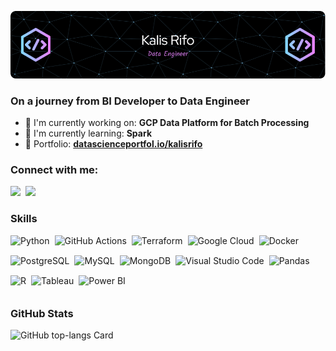 ![](images/github-header-image.png)

 **<h3 align="left">On a journey from BI Developer to Data Engineer</h3>**

- 💼 I'm currently working on: **GCP Data Platform for Batch Processing**
- 🌱 I'm currently learning: **Spark**
- 📂 Portfolio: **<a href="datascienceportfol.io/kalisrifo" target="_blank">datascienceportfol.io/kalisrifo</a>**

**<h3 align="left">Connect with me:</h3>** 
<p align="left"><a href="https://github.com/irwandifo" target="_blank"><img src="https://img.shields.io/badge/GitHub-100000?style=for-the-badge&logo=github&logoColor=white" height="28" style="margin-right: 4px"></a> <a href="https://www.linkedin.com/in/kalisrifo" target="_blank"><img src="https://img.shields.io/badge/LinkedIn-0077B5?style=for-the-badge&logo=linkedin&logoColor=white" height="28" style="margin-right: 4px"></a></p>

 **<h3 align="left">Skills</h3>**

<div style="display: flex; flex-wrap: wrap; gap: 4px; justify-content: left;"><img src="https://img.shields.io/badge/Python-306998?logo=python&logoColor=white" height="28" alt="Python" style="margin-right: 4px"> <img src="https://img.shields.io/badge/GitHub_Actions-2088FF?logo=github-actions&logoColor=white" height="28" alt="GitHub Actions" style="margin-right: 4px"> <img src="https://img.shields.io/badge/Terraform-623CE4?logo=terraform&logoColor=white" height="28" alt="Terraform" style="margin-right: 4px"> <img src="https://img.shields.io/badge/Google_Cloud-4285F4?logo=google-cloud&logoColor=white" height="28" alt="Google Cloud" style="margin-right: 4px"> <img src="https://img.shields.io/badge/Docker-2496ED?logo=docker&logoColor=white" height="28" alt="Docker" style="margin-right: 4px"> <img src="https://img.shields.io/badge/PostgreSQL-316192?logo=postgresql&logoColor=white" height="28" alt="PostgreSQL" style="margin-right: 4px"> <img src="https://img.shields.io/badge/MySQL-4479A1?logo=mysql&logoColor=white" height="28" alt="MySQL" style="margin-right: 4px"> <img src="https://img.shields.io/badge/MongoDB-4EA94B?logo=mongodb&logoColor=white" height="28" alt="MongoDB" style="margin-right: 4px"> <img src="https://img.shields.io/badge/Visual_Studio_Code-007ACC?logo=visual-studio-code&logoColor=white" height="28" alt="Visual Studio Code" style="margin-right: 4px"> <img src="https://img.shields.io/badge/Pandas-150458?logo=pandas&logoColor=white" height="28" alt="Pandas" style="margin-right: 4px"> <img src="https://img.shields.io/badge/R-276DC3?logo=r&logoColor=white" height="28" alt="R" style="margin-right: 4px"> <img src="https://img.shields.io/badge/Tableau-E97627?logo=tableau&logoColor=white" height="28" alt="Tableau" style="margin-right: 4px"> <img src="https://img.shields.io/badge/Power_BI-F2C811?logo=power%20bi&logoColor=black" height="28" alt="Power BI" style="margin-right: 4px"></div>

 **<h3 align="left">GitHub Stats</h3>**

<p align="left">
  <img width="48%" src="https://github-readme-stats.vercel.app/api/top-langs?username=irwandifo&theme=react&hide_title=false&layout=compact&langs_count=6&hide_progress=false&card_width=400" alt="GitHub top-langs Card" />
</p>
